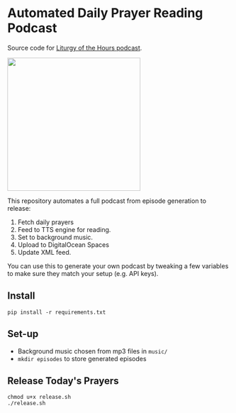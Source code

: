 # Automated Daily Prayer Reading Podcast

Source code for [Liturgy of the Hours podcast](https://open.spotify.com/show/1LHNP0yiopuiHFRjAguaXg?si=9075cdf6007642cd).

<img src="images/cover.png" width="300">


This repository automates a full podcast from episode generation to release: 

1. Fetch daily prayers
2. Feed to TTS engine for reading.
3. Set to background music.
4. Upload to DigitalOcean Spaces
5. Update XML feed.


You can use this to generate your own podcast by tweaking a few variables to make sure they match your setup (e.g. API keys).

## Install

```
pip install -r requirements.txt
```

## Set-up

* Background music chosen from mp3 files in `music/`
* `mkdir episodes` to store generated episodes

## Release Today's Prayers

```
chmod u+x release.sh
./release.sh
```
